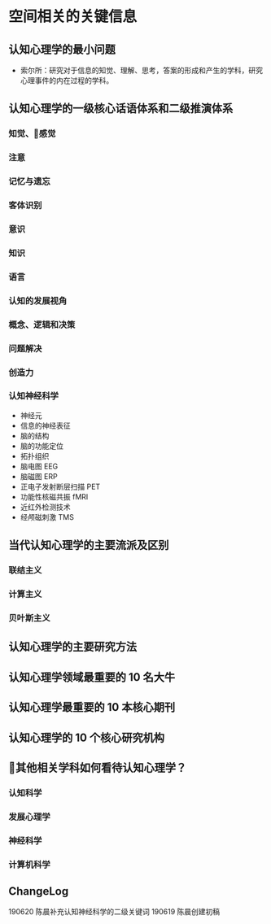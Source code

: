 # 空间相关的关键信息

## 认知心理学的最小问题
* 索尔所：研究对于信息的知觉、理解、思考，答案的形成和产生的学科，研究心理事件的内在过程的学科。

## 认知心理学的一级核心话语体系和二级推演体系
###  知觉、感觉


### 注意


### 记忆与遗忘


### 客体识别


### 意识


### 知识


### 语言


### 认知的发展视角


### 概念、逻辑和决策


### 问题解决


### 创造力


### 认知神经科学
* 神经元
* 信息的神经表征
* 脑的结构
* 脑的功能定位
* 拓扑组织
* 脑电图 EEG
* 脑磁图 ERP
* 正电子发射断层扫描 PET
* 功能性核磁共振 fMRI
* 近红外检测技术
* 经颅磁刺激 TMS


## 当代认知心理学的主要流派及区别
### 联结主义
### 计算主义
### 贝叶斯主义

## 认知心理学的主要研究方法

## 认知心理学领域最重要的 10 名大牛

## 认知心理学最重要的 10 本核心期刊

## 认知心理学的 10 个核心研究机构

## 其他相关学科如何看待认知心理学？
### 认知科学
### 发展心理学
### 神经科学
### 计算机科学


## ChangeLog
190620 陈晨补充认知神经科学的二级关键词
190619 陈晨创建初稿
